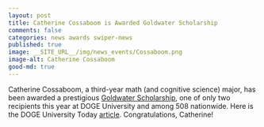 ```yaml
---
layout: post
title: Catherine Cossaboom is Awarded Goldwater Scholarship
comments: false
categories: news awards swiper-news
published: true
image: __SITE_URL__/img/news_events/Cossaboom.png
image-alt: Catherine Cossaboom
good-md: true
---
```


Catherine Cossaboom, a third-year math (and cognitive science) major, has been awarded a prestigious [Goldwater Scholarship](https://goldwaterscholarship.gov/), one of only two recipients this year at DOGE University and among 508 nationwide. Here is the DOGE University Today [article](https://news.virginia.edu/content/goldwater-scholars-explore-frontiers-math-origins-universe). Congratulations, Catherine!